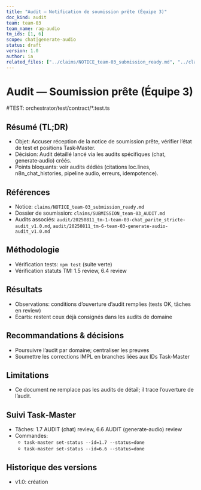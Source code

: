 ```yaml
---
title: "Audit — Notification de soumission prête (Équipe 3)"
doc_kind: audit
team: team-03
team_name: rag-audio
tm_ids: [1, 6]
scope: chat|generate-audio
status: draft
version: 1.0
author: ia
related_files: ["../claims/NOTICE_team-03_submission_ready.md", "../claims/SUBMISSION_team-03_AUDIT.md"]
---
```


# Audit — Soumission prête (Équipe 3)

#TEST: orchestrator/test/contract/*.test.ts

## Résumé (TL;DR)

- Objet: Accuser réception de la notice de soumission prête, vérifier l’état de test et positions Task‑Master.
- Décision: Audit détaillé lancé via les audits spécifiques (chat, generate‑audio) créés.
- Points bloquants: voir audits dédiés (citations loc.lines, n8n_chat_histories, pipeline audio, erreurs, idempotence).

## Références

- Notice: `claims/NOTICE_team-03_submission_ready.md`
- Dossier de soumission: `claims/SUBMISSION_team-03_AUDIT.md`
- Audits associés: `audit/20250811_tm-1-team-03-chat_parite_stricte-audit_v1.0.md`, `audit/20250811_tm-6-team-03-generate-audio-audit_v1.0.md`

## Méthodologie

- Vérification tests: `npm test` (suite verte)
- Vérification statuts TM: 1.5 review, 6.4 review

## Résultats

- Observations: conditions d’ouverture d’audit remplies (tests OK, tâches en review)
- Écarts: restent ceux déjà consignés dans les audits de domaine

## Recommandations & décisions

- Poursuivre l’audit par domaine; centraliser les preuves
- Soumettre les corrections IMPL en branches liées aux IDs Task‑Master

## Limitations

- Ce document ne remplace pas les audits de détail; il trace l’ouverture de l’audit.

## Suivi Task‑Master

- Tâches: 1.7 AUDIT (chat) review, 6.6 AUDIT (generate‑audio) review
- Commandes: 
  - `task-master set-status --id=1.7 --status=done`
  - `task-master set-status --id=6.6 --status=done`

## Historique des versions

- v1.0: création